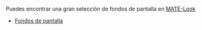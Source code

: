 <!--
.. link:
.. description:
.. tags: Backgrounds
.. date: 2014-02-24 17:32:07
.. title: Fondos de pantalla
.. slug: backgrounds
-->

Puedes encontrar una gran selección de fondos de pantalla en [MATE-Look](https://www.mate-look.org)

  * [Fondos de pantalla](https://www.mate-look.org/browse/cat/359)


